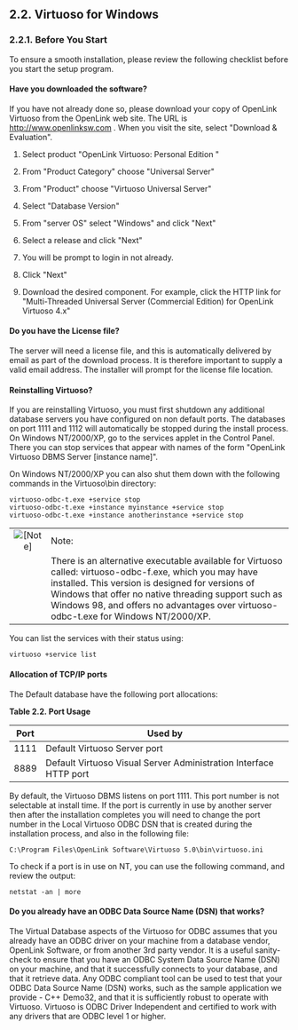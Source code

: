 <div>

<div>

<div>

<div>

## 2.2. Virtuoso for Windows

</div>

</div>

</div>

<div>

<div>

<div>

<div>

### 2.2.1. Before You Start

</div>

</div>

</div>

To ensure a smooth installation, please review the following checklist
before you start the setup program.

<div>

<div>

<div>

<div>

#### Have you downloaded the software?

</div>

</div>

</div>

If you have not already done so, please download your copy of OpenLink
Virtuoso from the OpenLink web site. The URL is
<a href="http://www.openlinksw.com" class="ulink"
target="_top">http://www.openlinksw.com</a> . When you visit the site,
select "Download & Evaluation".

<div>

1.  Select product "OpenLink Virtuoso: Personal Edition "

2.  From "Product Category" choose "Universal Server"

3.  From "Product" choose "Virtuoso Universal Server"

4.  Select "Database Version"

5.  From "server OS" select "Windows" and click "Next"

6.  Select a release and click "Next"

7.  You will be prompt to login in not already.

8.  Click "Next"

9.  Download the desired component. For example, click the HTTP link for
    "Multi-Threaded Universal Server (Commercial Edition) for OpenLink
    Virtuoso 4.x"

</div>

</div>

<div>

<div>

<div>

<div>

#### Do you have the License file?

</div>

</div>

</div>

The server will need a license file, and this is automatically delivered
by email as part of the download process. It is therefore important to
supply a valid email address. The installer will prompt for the license
file location.

</div>

<div>

<div>

<div>

<div>

#### Reinstalling Virtuoso?

</div>

</div>

</div>

If you are reinstalling Virtuoso, you must first shutdown any additional
database servers you have configured on non default ports. The databases
on port 1111 and 1112 will automatically be stopped during the install
process. On Windows NT/2000/XP, go to the services applet in the Control
Panel. There you can stop services that appear with names of the form
"OpenLink Virtuoso DBMS Server \[instance name\]".

On Windows NT/2000/XP you can also shut them down with the following
commands in the Virtuoso\bin directory:

``` programlisting
virtuoso-odbc-t.exe +service stop
virtuoso-odbc-t.exe +instance myinstance +service stop
virtuoso-odbc-t.exe +instance anotherinstance +service stop
```

<div>

|                              |                                                                                                                                                                                                                                                                                                            |
|:----------------------------:|:-----------------------------------------------------------------------------------------------------------------------------------------------------------------------------------------------------------------------------------------------------------------------------------------------------------|
| ![\[Note\]](images/note.png) | Note:                                                                                                                                                                                                                                                                                                      |
|                              | There is an alternative executable available for Virtuoso called: virtuoso-odbc-f.exe, which you may have installed. This version is designed for versions of Windows that offer no native threading support such as Windows 98, and offers no advantages over virtuoso-odbc-t.exe for Windows NT/2000/XP. |

</div>

You can list the services with their status using:

``` programlisting
virtuoso +service list
```

</div>

<div>

<div>

<div>

<div>

#### Allocation of TCP/IP ports

</div>

</div>

</div>

The Default database have the following port allocations:

<div>

**Table 2.2. Port Usage**

<div>

| Port | Used by                                                           |
|------|-------------------------------------------------------------------|
| 1111 | Default Virtuoso Server port                                      |
| 8889 | Default Virtuoso Visual Server Administration Interface HTTP port |

</div>

</div>

  

By default, the Virtuoso DBMS listens on port 1111. This port number is
not selectable at install time. If the port is currently in use by
another server then after the installation completes you will need to
change the port number in the Local Virtuoso ODBC DSN that is created
during the installation process, and also in the following file:

``` programlisting
C:\Program Files\OpenLink Software\Virtuoso 5.0\bin\virtuoso.ini
```

To check if a port is in use on NT, you can use the following command,
and review the output:

``` programlisting
netstat -an | more
```

</div>

<div>

<div>

<div>

<div>

#### Do you already have an ODBC Data Source Name (DSN) that works?

</div>

</div>

</div>

The Virtual Database aspects of the Virtuoso for ODBC assumes that you
already have an ODBC driver on your machine from a database vendor,
OpenLink Software, or from another 3rd party vendor. It is a useful
sanity-check to ensure that you have an ODBC System Data Source Name
(DSN) on your machine, and that it successfully connects to your
database, and that it retrieve data. Any ODBC compliant tool can be used
to test that your ODBC Data Source Name (DSN) works, such as the sample
application we provide - C++ Demo32, and that it is sufficiently robust
to operate with Virtuoso. Virtuoso is ODBC Driver Independent and
certified to work with any drivers that are ODBC level 1 or higher.

</div>

</div>

</div>
